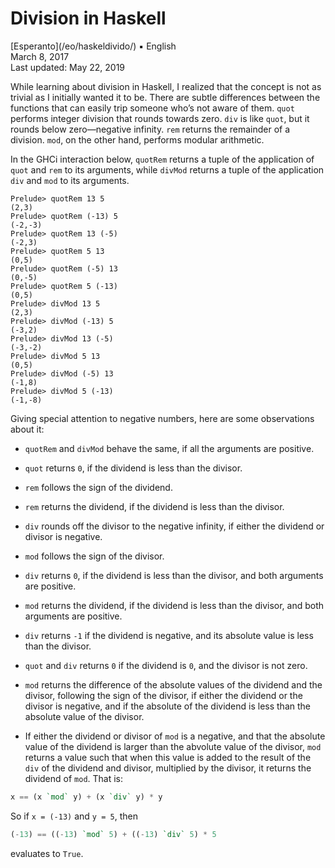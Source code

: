 Division in Haskell
===================

<div class="center">[Esperanto](/eo/haskeldivido/) ▪ English</div>
<div class="center">March 8, 2017</div>
<div class="center">Last updated: May 22, 2019</div>

While learning about division in Haskell, I realized that the concept is not as trivial as I
initially wanted it to be. There are subtle differences between the functions that can easily trip
someone who’s not aware of them. `quot` performs integer division that rounds towards zero. `div` is
like `quot`, but it rounds below zero—negative infinity. `rem` returns the remainder of a
division. `mod`, on the other hand, performs modular arithmetic.

In the GHCi interaction below, `quotRem` returns a tuple of the application of `quot` and `rem` to its
arguments, while `divMod` returns a tuple of the application `div` and `mod` to its arguments.

```
Prelude> quotRem 13 5
(2,3)
Prelude> quotRem (-13) 5
(-2,-3)
Prelude> quotRem 13 (-5)
(-2,3)
Prelude> quotRem 5 13
(0,5)
Prelude> quotRem (-5) 13
(0,-5)
Prelude> quotRem 5 (-13)
(0,5)
Prelude> divMod 13 5
(2,3)
Prelude> divMod (-13) 5
(-3,2)
Prelude> divMod 13 (-5)
(-3,-2)
Prelude> divMod 5 13
(0,5)
Prelude> divMod (-5) 13
(-1,8)
Prelude> divMod 5 (-13)
(-1,-8)
```

Giving special attention to negative numbers, here are some observations about it:

- `quotRem` and `divMod` behave the same, if all the arguments are positive.

- `quot` returns `0`, if the dividend is less than the divisor.

- `rem` follows the sign of the dividend.

- `rem` returns the dividend, if the dividend is less than the divisor.

- `div` rounds off the divisor to the negative infinity, if either the dividend
  or divisor is negative.

- `mod` follows the sign of the divisor.

- `div` returns `0`, if the dividend is less than the divisor, and both
  arguments are positive.

- `mod` returns the dividend, if the dividend is less than the divisor, and both
  arguments are positive.

- `div` returns `-1` if the dividend is negative, and its absolute value is less
  than the divisor.

- `quot` and `div` returns `0` if the dividend is `0`, and the divisor is not
  zero.

- `mod` returns the difference of the absolute values of the dividend and the
  divisor, following the sign of the divisor, if either the dividend or the
  divisor is negative, and if the absolute of the dividend is less than the
  absolute value of the divisor.

- If either the dividend or divisor of `mod` is a negative, and that the
  absolute value of the dividend is larger than the abvolute value of the
  divisor, `mod` returns a value such that when this value is added to the
  result of the `div` of the dividend and divisor, multiplied by the divisor, it
  returns the dividend of `mod`. That is:
```haskell
x == (x `mod` y) + (x `div` y) * y
```
So if `x = (-13)` and `y = 5`, then
```haskell
(-13) == ((-13) `mod` 5) + ((-13) `div` 5) * 5
```
evaluates to `True`.
